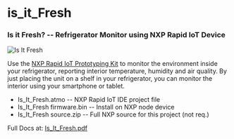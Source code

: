 # is_it_Fresh
### Is it Fresh? -- Refrigerator Monitor using NXP Rapid IoT Device

![Is It Fresh](/beafraid.jpg)

Use the [NXP Rapid IoT Prototyping Kit](https://www.nxp.com/support/developer-resources/rapid-prototyping/nxp-rapid-iot-prototyping-kit:IOT-PROTOTYPING) to monitor the environment inside your refrigerator, reporting interior temperature, humidity and air quality. By just placing the unit on a shelf in your refrigerator, you can monitor the interior using your smartphone or tablet. 

+ Is_It_Fresh.atmo -- NXP Rapid IoT IDE project file
+ Is_It_Fresh firmware.bin -- Install on NXP node device
+ Is_It_Fresh source.zip -- Full NXP source for this project (not req.)

Full Docs at:
[Is_It_Fresh.pdf](/Is_It_Fresh.pdf)

